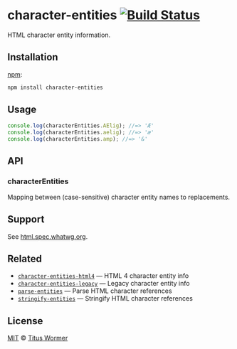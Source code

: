 # character-entities [![Build Status][travis-badge]][travis]

HTML character entity information.

## Installation

[npm][]:

```bash
npm install character-entities
```

## Usage

```js
console.log(characterEntities.AElig); //=> 'Æ'
console.log(characterEntities.aelig); //=> 'æ'
console.log(characterEntities.amp); //=> '&'
```

## API

### characterEntities

Mapping between (case-sensitive) character entity names to replacements.

## Support

See [html.spec.whatwg.org][html].

## Related

*   [`character-entities-html4`](https://github.com/wooorm/character-entities-html4)
    — HTML 4 character entity info
*   [`character-entities-legacy`](https://github.com/wooorm/character-entities-legacy)
    — Legacy character entity info
*   [`parse-entities`](https://github.com/wooorm/parse-entities)
    — Parse HTML character references
*   [`stringify-entities`](https://github.com/wooorm/stringify-entities)
    — Stringify HTML character references

## License

[MIT][license] © [Titus Wormer][author]

<!-- Definitions -->

[travis-badge]: https://img.shields.io/travis/wooorm/character-entities.svg

[travis]: https://travis-ci.org/wooorm/character-entities

[npm]: https://docs.npmjs.com/cli/install

[license]: LICENSE

[author]: http://wooorm.com

[html]: https://html.spec.whatwg.org/multipage/syntax.html#named-character-references
